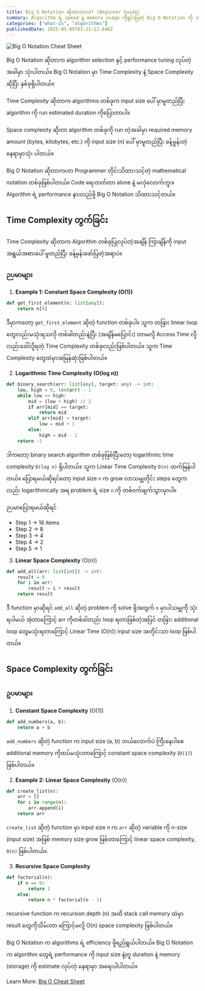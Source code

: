 ```yaml
---
title: Big O Notation ဆိုတာဘာလဲ? (Beginner Guide)
summary: Algorithm ရဲ့ speed နဲ့ memory usage ကိုရှင်းပြတဲ့ Big O Notation ကို အလွယ်တကူနားလည်နိုင်အောင် ရေးသားထားပါတယ်။
categories: ["what-is", "algorithms"]
publishedDate: 2025-05-09T03:21:22.646Z
---
```


![Big O Notation Cheat Sheet](https://www.bigocheatsheet.com/img/big-o-complexity-chart.png)

Big O Notation ဆိုတာက algorithm selection နှင့် performance tuning လုပ်တဲ့အခါမှာ သုံးပါတယ်။ Big O Notation မှာ Time Complexity နဲ့  Space Complexity ဆိုပြီး နှစ်ခုရှိပါတယ်။

Time Complexity ဆိုတာက algorithms တစ်ခုက input size ပေါ် မှာမူတည်ပြီး algorithm ကို run estimated duration ကိုပြောတာပါ။

Space complexity ဆိုတာ algorithm တစ်ခုကို run တဲ့အခါမှာ required memory amount (bytes, kilobytes, etc.) ကို input size (n) ပေါ် မှာမူတည်ပြီး ခန့်မှုန်းတဲ့နေရာမှာသုံး ပါတယ်။

Big O Notation ဆိုတာကဟာ Programmer တိုင်းသိထားသင့်တဲ့ mathematical notation တစ်ခုဖြစ်ပါတယ်။ Code ရေးတတ်တာ alone နဲ့ မလုံလောက်ဘူး။ Algorithm ရဲ့ performance နားလည်ဖို့ Big O Notation သိထားသင့်တယ်။

## Time Complexity တွက်ခြင်း

Time Complexity ဆိုတာက Algorithm တစ်ခုပြုလုပ်တဲ့အချိန် ကြာချိန်ကို input အရွယ်အစားပေါ် မူတည်ပြီး ခန့်မှန်းဖော်ပြတဲ့အရာပဲ။

### ဉပမာများ
1. **Example 1: Constant Space Complexity (O(1))**

```python
def get_first_element(n: list[any]):
    return n[0]
```

ဒီမှာကတော့ `get_first_element` ဆိုတဲ့ function တစ်ခုပါ။ သူက တခြား linear loop တွေလည်းမသုံးရသလို တစ်ခါတည်းနဲ့ပြီး (အချိန်မပြောင်း) တာမလို့ Access Time လို့လည်းခေါ်လို့ရတဲ့ Time Complexity တစ်ခုလည်းဖြစ်ပါတယ်။ သူက Time Complexity တွေထဲမှာအမြန်ဆုံးဖြစ်ပါတယ်။

2. **Logarithmic Time Complexity (O(log n))**

```python
def binary_search(arr: list[any], target: any) -> int:
    low, high = 0, len(arr) - 1
    while low <= high:
        mid = (low + high) // 2
        if arr[mid] == target:
            return mid
        elif arr[mid] < target:
            low = mid + 1
        else:
            high = mid - 1
    return -1
```

ဒါကတော့ binary search algorithm တစ်ခုဖြစ်ပြီးတော့ logarithmic time complexity `O(log n)` ရှိပါတယ်။ သူက Linear Time Complexity `O(n)` ထက်မြန်ပါတယ်။
ပြောရမယ်ဆိုရင်တော့ input size `n` က grow လာသမျှတိုင်း steps တွေကလည်း logarithmically အရ problem ရဲ့ size `n` ကို တစ်၀က်ဖျက်သွားမှာပါ။

ဉပမာပြောရမယ်ဆိုရင်

* Step 1 → 16 items
* Step 2 → 8
* Step 3 → 4
* Step 4 → 2
* Step 5 → 1

3. **Linear Space Complexity** (O(n))

```python
def add_all(arr: list[int]) -> int:
    result = 0
    for i in arr:
        result = i + result
    return result
```

ဒီ function မှာဆိုရင် `add_all` ဆိုတဲ့ problem ကို solve ဖို့အတွက် `n` မှာပါသမျှကို သုံးရပါမယ် အဲ့တာကြောင့် arr ကိုတစ်ခါတည်း loop ရတာဖြစ်တဲ့အပြင် တခြား additional loop တွေမသုံးရတာကြောင့် Linear Time (O(n)) input size အတိုင်းသာ loop ဖြစ်ပါတယ်။

## Space Complexity တွက်ခြင်း

### ဥပမာများ

1. **Constant Space Complexity** (O(1))

```python
def add_numbers(a, b):
    return a + b
```

`add_numbers` ဆိုတဲ့ function က input size (a, b) ဘယ်လောက်ပဲ ကြီးနေပါစေ additional memory ကိုထပ်မသုံးတာကြောင့် constant space complexity (`O(1)`) ဖြစ်ပါတယ်။

2. **Example 2: Linear Space Complexity** (O(n))

```python
def create_list(n):
    arr = []
    for i in range(n):
        arr.append(i)
    return arr
```

`create_list` ဆိုတဲ့ function မှာ input size n က `arr` ဆိုတဲ့ variable ကို n-size (input size) အဖြစ် memory size grow ဖြစ်တာကြောင့် linear space complexity, `O(n)` ဖြစ်ပါတယ်။.

3. **Recursive Space Complexity**

```python
def factorial(n):
    if n == 0:
        return 1
    else:
        return n * factorial(n - 1)
```

recursive function က recursion depth (n) အထိ stack call memory ထဲမှာ result တွေကိုသိမ်းတာ ကြောင့်မလို့ O(n) space complexity ဖြစ်ပါတယ်။

Big O Notation က algorithms ရဲ့ efficiency ဖို့ရည်ရွယ်ပါတယ်။ Big O Notation က algorithm တွေရဲ့ performance ကို input size နဲ့တူ duration နဲ့ memory (storage) ကို estimate လုပ်တဲ့ နေရာမှာ အရေးပါပါတယ်။

Learn More: [Big O Cheat Sheet](https://www.bigocheatsheet.com/)